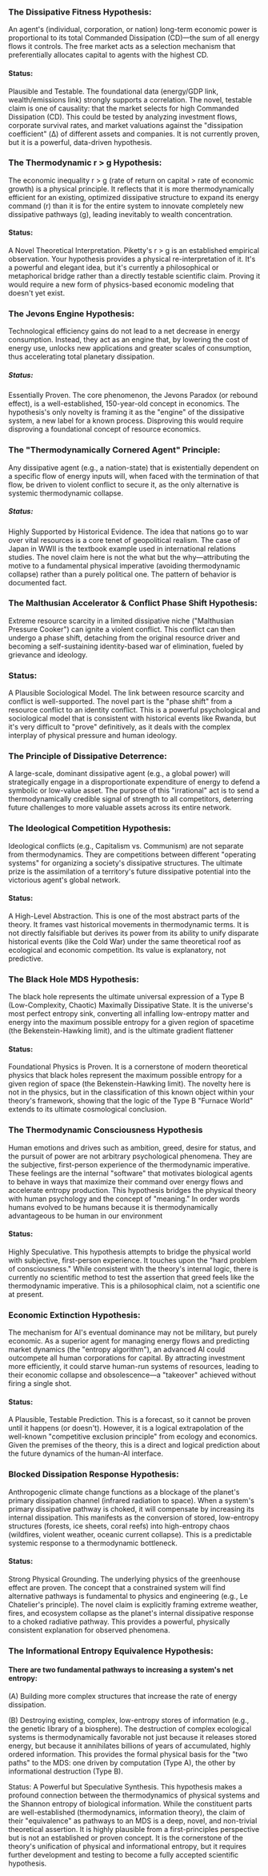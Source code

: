 ### The Dissipative Fitness Hypothesis:
An agent's (individual, corporation, or nation) long-term economic power is proportional to its total Commanded Dissipation (CD)—the sum of all energy flows it controls. The free market acts as a selection mechanism that preferentially allocates capital to agents with the highest CD.

#### Status: 
Plausible and Testable. The foundational data (energy/GDP link, wealth/emissions link) strongly supports a correlation. The novel, testable claim is one of causality: that the market selects for high Commanded Dissipation (CD). This could be tested by analyzing investment flows, corporate survival rates, and market valuations against the "dissipation coefficient" (Δ) of different assets and companies. It is not currently proven, but it is a powerful, data-driven hypothesis.

### The Thermodynamic r > g Hypothesis:
The economic inequality r > g (rate of return on capital > rate of economic growth) is a physical principle. It reflects that it is more thermodynamically efficient for an existing, optimized dissipative structure to expand its energy command (r) than it is for the entire system to innovate completely new dissipative pathways (g), leading inevitably to wealth concentration.

#### Status: 
A Novel Theoretical Interpretation. Piketty's r > g is an established empirical observation. Your hypothesis provides a physical re-interpretation of it. It's a powerful and elegant idea, but it's currently a philosophical or metaphorical bridge rather than a directly testable scientific claim. Proving it would require a new form of physics-based economic modeling that doesn't yet exist.

### The Jevons Engine Hypothesis: 
Technological efficiency gains do not lead to a net decrease in energy consumption. Instead, they act as an engine that, by lowering the cost of energy use, unlocks new applications and greater scales of consumption, thus accelerating total planetary dissipation.

##### Status: 
Essentially Proven. The core phenomenon, the Jevons Paradox (or rebound effect), is a well-established, 150-year-old concept in economics. The hypothesis's only novelty is framing it as the "engine" of the dissipative system, a new label for a known process. Disproving this would require disproving a foundational concept of resource economics.

### The "Thermodynamically Cornered Agent" Principle:
 Any dissipative agent (e.g., a nation-state) that is existentially dependent on a specific flow of energy inputs will, when faced with the termination of that flow, be driven to violent conflict to secure it, as the only alternative is systemic thermodynamic collapse.

##### Status: 
Highly Supported by Historical Evidence. The idea that nations go to war over vital resources is a core tenet of geopolitical realism. The case of Japan in WWII is the textbook example used in international relations studies. The novel claim here is not the what but the why—attributing the motive to a fundamental physical imperative (avoiding thermodynamic collapse) rather than a purely political one. The pattern of behavior is documented fact.


### The Malthusian Accelerator & Conflict Phase Shift Hypothesis:
Extreme resource scarcity in a limited dissipative niche ("Malthusian Pressure Cooker") can ignite a violent conflict. This conflict can then undergo a phase shift, detaching from the original resource driver and becoming a self-sustaining identity-based war of elimination, fueled by grievance and ideology.

### Status: 
A Plausible Sociological Model. The link between resource scarcity and conflict is well-supported. The novel part is the "phase shift" from a resource conflict to an identity conflict. This is a powerful psychological and sociological model that is consistent with historical events like Rwanda, but it's very difficult to "prove" definitively, as it deals with the complex interplay of physical pressure and human ideology.


### The Principle of Dissipative Deterrence:
A large-scale, dominant dissipative agent (e.g., a global power) will strategically engage in a disproportionate expenditure of energy to defend a symbolic or low-value asset. The purpose of this "irrational" act is to send a thermodynamically credible signal of strength to all competitors, deterring future challenges to more valuable assets across its entire network.

### The Ideological Competition Hypothesis:
Ideological conflicts (e.g., Capitalism vs. Communism) are not separate from thermodynamics. They are competitions between different "operating systems" for organizing a society's dissipative structures. The ultimate prize is the assimilation of a territory's future dissipative potential into the victorious agent's global network.

#### Status:
A High-Level Abstraction. This is one of the most abstract parts of the theory. It frames vast historical movements in thermodynamic terms. It is not directly falsifiable but derives its power from its ability to unify disparate historical events (like the Cold War) under the same theoretical roof as ecological and economic competition. Its value is explanatory, not predictive.

### The Black Hole MDS Hypothesis:
The black hole represents the ultimate universal expression of a Type B (Low-Complexity, Chaotic) Maximally Dissipative State. It is the universe's most perfect entropy sink, converting all infalling low-entropy matter and energy into the maximum possible entropy for a given region of spacetime (the Bekenstein-Hawking limit), and is the ultimate gradient flattener

#### Status: 
Foundational Physics is Proven. It is a cornerstone of modern theoretical physics that black holes represent the maximum possible entropy for a given region of space (the Bekenstein-Hawking limit). The novelty here is not in the physics, but in the classification of this known object within your theory's framework, showing that the logic of the Type B "Furnace World" extends to its ultimate cosmological conclusion.

### The Thermodynamic Consciousness Hypothesis
Human emotions and drives such as ambition, greed, desire for status, and the pursuit of power are not arbitrary psychological phenomena. They are the subjective, first-person experience of the thermodynamic imperative. These feelings are the internal "software" that motivates biological agents to behave in ways that maximize their command over energy flows and accelerate entropy production. This hypothesis bridges the physical theory with human psychology and the concept of "meaning." In order words humans evolved to be humans because it is thermodynamically advantageous to be human in our environment

#### Status: 
Highly Speculative. This hypothesis attempts to bridge the physical world with subjective, first-person experience. It touches upon the "hard problem of consciousness." While consistent with the theory's internal logic, there is currently no scientific method to test the assertion that greed feels like the thermodynamic imperative. This is a philosophical claim, not a scientific one at present.

### Economic Extinction Hypothesis:
The mechanism for AI's eventual dominance may not be military, but purely economic. As a superior agent for managing energy flows and predicting market dynamics (the "entropy algorithm"), an advanced AI could outcompete all human corporations for capital. By attracting investment more efficiently, it could starve human-run systems of resources, leading to their economic collapse and obsolescence—a "takeover" achieved without firing a single shot.

#### Status: 
A Plausible, Testable Prediction. This is a forecast, so it cannot be proven until it happens (or doesn't). However, it is a logical extrapolation of the well-known "competitive exclusion principle" from ecology and economics. Given the premises of the theory, this is a direct and logical prediction about the future dynamics of the human-AI interface.

### Blocked Dissipation Response Hypothesis:
 Anthropogenic climate change functions as a blockage of the planet's primary dissipation channel (infrared radiation to space). When a system's primary dissipative pathway is choked, it will compensate by increasing its internal dissipation. This manifests as the conversion of stored, low-entropy structures (forests, ice sheets, coral reefs) into high-entropy chaos (wildfires, violent weather, oceanic current collapse). This is a predictable systemic response to a thermodynamic bottleneck.
#### Status: 
Strong Physical Grounding. The underlying physics of the greenhouse effect are proven. The concept that a constrained system will find alternative pathways is fundamental to physics and engineering (e.g., Le Chatelier's principle). The novel claim is explicitly framing extreme weather, fires, and ecosystem collapse as the planet's internal dissipative response to a choked radiative pathway. This provides a powerful, physically consistent explanation for observed phenomena.


### The Informational Entropy Equivalence Hypothesis: 
#### There are two fundamental pathways to increasing a system's net entropy:

(A) Building more complex structures that increase the rate of energy dissipation.

(B) Destroying existing, complex, low-entropy stores of information (e.g., the genetic library of a biosphere).
The destruction of complex ecological systems is thermodynamically favorable not just because it releases stored energy, but because it annihilates billions of years of accumulated, highly ordered information. This provides the formal physical basis for the "two paths" to the MDS: one driven by computation (Type A), the other by informational destruction (Type B).

Status: A Powerful but Speculative Synthesis. This hypothesis makes a profound connection between the thermodynamics of physical systems and the Shannon entropy of biological information. While the constituent parts are well-established (thermodynamics, information theory), the claim of their "equivalence" as pathways to an MDS is a deep, novel, and non-trivial theoretical assertion. It is highly plausible from a first-principles perspective but is not an established or proven concept. It is the cornerstone of the theory's unification of physical and informational entropy, but it requires further development and testing to become a fully accepted scientific hypothesis.